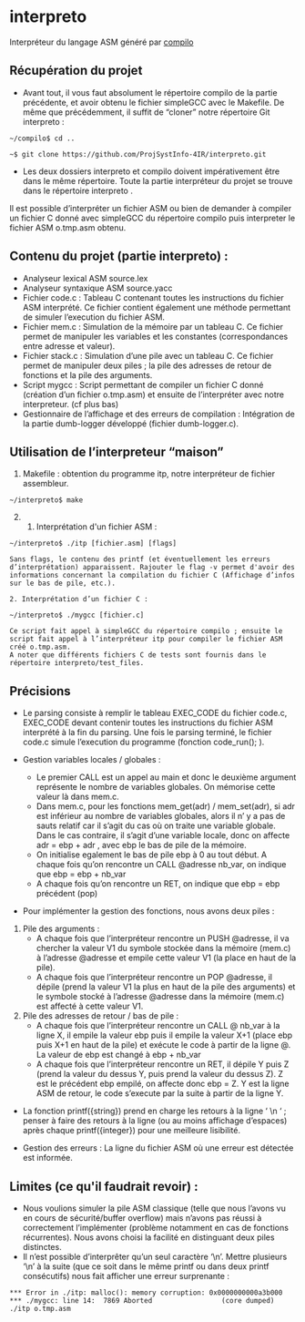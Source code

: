 # interpreto
Interpréteur du langage ASM généré par [compilo](https://github.com/ProjSystInfo-4IR/compilo) 

## Récupération du projet
* Avant tout, il vous faut absolument le répertoire compilo de la partie précédente, et avoir obtenu le fichier simpleGCC avec le Makefile. De même que précédemment, il suffit de “cloner” notre répertoire Git interpreto :

` ~/compilo$ cd .. ` 

` ~$ git clone https://github.com/ProjSystInfo-4IR/interpreto.git `

* Les deux dossiers interpreto et compilo doivent impérativement être dans le même répertoire. Toute la partie interpréteur du projet se trouve dans le répertoire interpreto .

 Il est possible d’interpréter un fichier ASM ou bien de demander à compiler un fichier C donné avec simpleGCC du répertoire compilo puis interpreter le fichier ASM o.tmp.asm obtenu.


## Contenu du projet (partie interpreto) :
* Analyseur lexical ASM source.lex
* Analyseur syntaxique ASM  source.yacc
* Fichier code.c : Tableau C contenant toutes les instructions du fichier ASM interprété. Ce fichier contient également une méthode permettant de simuler l’execution du fichier ASM. 
* Fichier  mem.c : Simulation de la mémoire par un tableau C. Ce fichier permet de manipuler les variables et les constantes (correspondances entre adresse et valeur).
* Fichier stack.c : Simulation d’une pile avec un tableau C. Ce fichier permet de manipuler deux piles ; la pile des adresses de retour de fonctions et la pile des arguments.
* Script mygcc : Script permettant de compiler un fichier C donné (création d’un fichier o.tmp.asm) et ensuite de l’interpréter avec notre interpreteur. (cf plus bas)
* Gestionnaire de l’affichage et des erreurs de compilation : Intégration de la partie  dumb-logger développé (fichier dumb-logger.c). 

## Utilisation de l’interpreteur “maison” 
1. Makefile : obtention du programme itp, notre interpréteur de fichier assembleur. 

`~/interpreto$ make `

2.
	1.  Interprétation d'un fichier ASM :

` ~/interpreto$ ./itp [fichier.asm] [flags] `

	Sans flags, le contenu des printf (et éventuellement les erreurs d’interprétation) apparaissent. Rajouter le flag -v permet d'avoir des informations concernant la compilation du fichier C (Affichage d’infos sur le bas de pile, etc.).

	2. Interprétation d’un fichier C : 

`~/interpreto$ ./mygcc [fichier.c] `

	Ce script fait appel à simpleGCC du répertoire compilo ; ensuite le script fait appel à l’interpréteur itp pour compiler le fichier ASM créé o.tmp.asm. 
	A noter que différents fichiers C de tests sont fournis dans le répertoire interpreto/test_files.


## Précisions 


* Le parsing consiste à remplir le tableau EXEC_CODE du fichier code.c, EXEC_CODE devant contenir toutes les instructions du fichier ASM interprété à la fin du parsing. Une fois le parsing terminé, le fichier code.c simule l’execution du programme (fonction code_run(); ).  

* Gestion variables locales / globales : 
	* Le premier CALL est un appel au main et donc le deuxième argument représente le nombre de variables globales. On mémorise cette valeur là dans mem.c. 
	* Dans mem.c, pour les fonctions mem_get(adr) / mem_set(adr), si adr est inférieur au nombre de variables globales, alors il n’ y a pas de sauts relatif car il s’agit du cas où on traite une variable globale. 
Dans le cas contraire, il s’agit d’une variable locale, donc on affecte adr = ebp + adr  , avec ebp le bas de pile de la mémoire.
	* On initialise egalement le bas de pile ebp à 0 au tout début. A chaque fois qu’on rencontre un CALL @adresse nb_var, on indique que ebp = ebp + nb_var
	* A chaque fois qu’on rencontre un RET, on indique que ebp = ebp précédent (pop)
* Pour implémenter la gestion des fonctions, nous avons deux piles : 
1. Pile des arguments :
   * A chaque fois que l’interpréteur rencontre un PUSH @adresse, il va chercher la valeur V1 du symbole stockée dans la mémoire (mem.c) à l’adresse @adresse et empile cette valeur V1 (la place en haut de la pile). 
   * A chaque fois que l’interpréteur rencontre un POP @adresse, il dépile (prend la valeur V1 la plus en haut de la pile des arguments) et le symbole stocké à l’adresse @adresse dans la mémoire (mem.c) est affecté à cette valeur V1. 
2. Pile des adresses de retour / bas de pile :
   * A chaque fois que l’interpréteur rencontre un CALL @ nb_var à la ligne X, il empile la valeur ebp puis il empile la valeur X+1 (place ebp puis X+1 en haut de la pile) et exécute le code à partir de la ligne @. La valeur de ebp est changé à  ebp + nb_var
   * A chaque fois que l’interpréteur rencontre un RET, il dépile Y puis Z (prend la valeur du dessus Y, puis prend la valeur du dessus Z). Z est le précédent ebp empilé, on affecte donc ebp = Z. 
Y est la ligne ASM de retour, le code s’execute par la suite à partir de la ligne Y.

* La fonction printf({string}) prend en charge les retours à la ligne ‘ \n ‘ ; penser à faire des retours à la ligne (ou au moins affichage d’espaces) après chaque printf({integer})  pour une meilleure lisibilité. 


* Gestion des erreurs : La ligne du fichier ASM où une erreur est détectée est informée.

## Limites (ce qu'il faudrait revoir) : 
* Nous voulions simuler la pile ASM classique (telle que nous l’avons vu en cours de sécurité/buffer overflow) mais n’avons pas réussi à correctement l’implémenter (problème notamment en cas de fonctions récurrentes). Nous avons choisi la facilité en distinguant deux piles distinctes. 
* Il n’est possible d’interprêter qu’un seul caractère ‘\n’. Mettre plusieurs ‘\n’ à la suite (que ce soit dans le même printf ou dans deux printf consécutifs) nous fait afficher une erreur surprenante : 

` *** Error in ./itp: malloc(): memory corruption: 0x0000000000a3b000 ***
./mygcc: line 14:  7869 Aborted                 (core dumped) ./itp o.tmp.asm `





